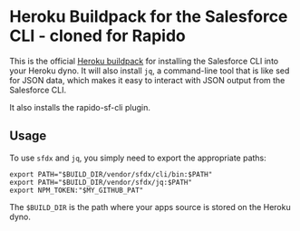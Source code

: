 # Heroku Buildpack for the Salesforce CLI - cloned for Rapido

This is the official [Heroku buildpack](http://devcenter.heroku.com/articles/buildpacks) for installing the Salesforce CLI into your Heroku dyno. It will also install `jq`, a command-line tool that is like sed for JSON data, which makes it easy to interact with JSON output from the Salesforce CLI.

It also installs the rapido-sf-cli plugin.

## Usage

To use `sfdx` and `jq`, you simply need to export the appropriate paths:

```
export PATH="$BUILD_DIR/vendor/sfdx/cli/bin:$PATH"
export PATH="$BUILD_DIR/vendor/sfdx/jq:$PATH"
export NPM_TOKEN:"$MY_GITHUB_PAT"
```

The `$BUILD_DIR` is the path where your apps source is stored on the Heroku dyno.
